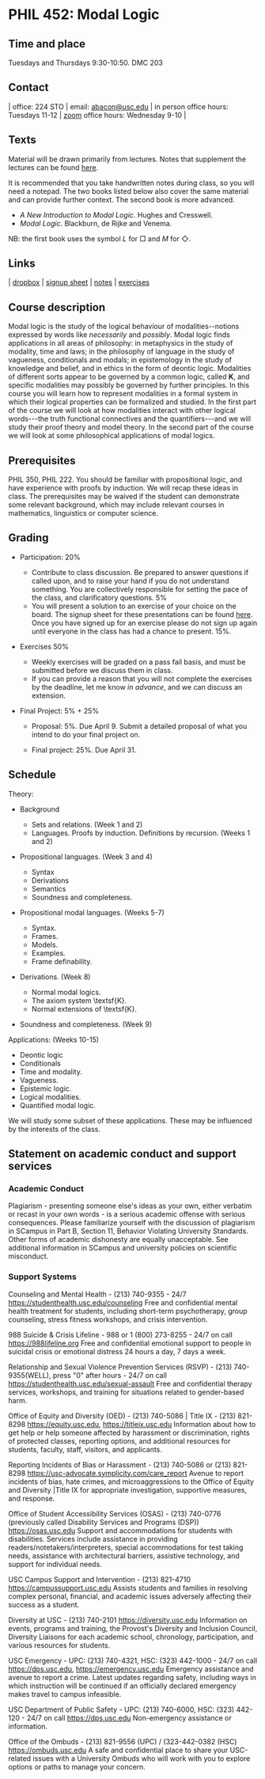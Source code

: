 
# PHIL 452: Modal Logic

## Time and place

Tuesdays and Thursdays 9:30-10:50. DMC 203

## Contact

| office: 224 STO | email: abacon@usc.edu | in person office hours: Tuesdays 11-12 | [zoom](https://usc.zoom.us/s/3587631632) office hours: Wednesday 9-10 |

## Texts

Material will be drawn primarily from lectures. Notes that supplement the lectures can be found [here](https://modal-logic.gabrieluzquiano.org/).

It is recommended that you take handwritten notes during class, so you will need a notepad. The two books listed below also cover the same material and can provide further context. The second book is more advanced. 

- *A New Introduction to Modal Logic*. Hughes and Cresswell.
- *Modal Logic*. Blackburn, de Rijke and Venema.

NB: the first book uses the symbol *L* for $\Box$ and *M* for $\Diamond$.

## Links

| [dropbox](https://www.dropbox.com/scl/fo/mg0651llx9uddmbvr93z4/h?rlkey=ksk55vsiahppdzt0ynh4odmbh&dl=0) | [signup sheet](https://docs.google.com/spreadsheets/d/10DAJ2HGG18I3qAt6Rv3DHMP9vQDyHGQjuJmUtjGOOSg/edit?usp=sharing) | [notes](https://modal-logic.gabrieluzquiano.org/) | [exercises](./452exercises)

## Course description

Modal logic is the study of the logical behaviour of modalities--notions expressed by words like *necessarily* and *possibly*. Modal logic finds applications in all areas of philosophy: in metaphysics in the study of modality, time and laws; in the philosophy of language in the study of vagueness, conditionals and modals; in epistemology in the study of knowledge and belief, and in ethics in the form of deontic logic. Modalities of different sorts appear to be governed by a common logic, called **K**, and specific modalities may possibly be governed by further principles. In this course you will learn how to represent modalities in a formal system in which their logical properties can be formalized and studied. In the first part of the course we will look at how modalities interact with other logical words---the truth functional connectives and the quantifiers---and we will study their proof theory and model theory. In the second part of the course we will look at some philosophical applications of modal logics.


## Prerequisites

PHIL 350, PHIL 222. You should be familiar with propositional logic, and have experience with proofs by induction. We will recap these ideas in class. The prerequisites may be waived if the student can demonstrate some relevant background, which may include relevant courses in mathematics, linguistics or computer science. 

## Grading

- Participation: 20%
	- Contribute to class discussion. Be prepared to answer questions if called upon, and to raise your hand if you do not understand something. You are collectively responsible for setting the pace of the class, and clarificatory questions. 5\% 
	- You will present a solution to an exercise of your choice on the board. The signup sheet for these presentations can be found [here](https://docs.google.com/spreadsheets/d/10DAJ2HGG18I3qAt6Rv3DHMP9vQDyHGQjuJmUtjGOOSg/edit?usp=sharing). Once you have signed up for an exercise please do not sign up again until everyone in the class has had a chance to present. 15%.

- Exercises 50\%
	
	- Weekly exercises will be graded on a pass fail basis, and must be submitted before we discuss them in class.
	- If you can provide a reason that you will not complete the exercises by the deadline, let me know *in advance*, and we can discuss an extension.
	
- Final Project: 5% + 25%
	- Proposal: 5%. Due April 9.
		Submit a detailed proposal of what you intend to do your final project on.

	- Final project: 25%. Due April 31.


## Schedule

Theory:

- Background
	- Sets and relations. (Week 1 and 2)
	- Languages. Proofs by induction. Definitions by recursion. (Weeks 1 and 2)
- Propositional languages. (Week 3 and 4)

	- Syntax
	- Derivations
	- Semantics
	- Soundness and completeness.


- Propositional modal languages. (Weeks 5-7)

	- Syntax.
	- Frames.
	- Models.
	- Examples.
	- Frame definability.

- Derivations. (Week 8)

	- Normal modal logics.
	- The axiom system \textsf{K}.
	- Normal extensions of \textsf{K}.

- Soundness and completeness. (Week 9)

Applications: (Weeks 10-15)

- Deontic logic
- Conditionals
- Time and modality.
- Vagueness.
- Epistemic logic.
- Logical modalities.
- Quantified modal logic.

We will study some subset of these applications. These may be influenced by the interests of the class.

## Statement on academic conduct and support services

### Academic Conduct

Plagiarism - presenting someone else's ideas as your own, either verbatim or recast in your own words - is a serious academic offense with serious consequences. Please familiarize yourself with the discussion of plagiarism in SCampus in Part B, Section 11, Behavior Violating University Standards. Other forms of academic dishonesty are equally unacceptable. See additional information in SCampus and university policies on scientific misconduct.

### Support Systems

Counseling and Mental Health - (213) 740-9355 - 24/7
https://studenthealth.usc.edu/counseling
Free and confidential mental health treatment for students, including short-term psychotherapy, group counseling, stress fitness workshops, and crisis intervention.

988 Suicide & Crisis Lifeline - 988 or 1 (800) 273-8255 - 24/7 on call
https://988lifeline.org
Free and confidential emotional support to people in suicidal crisis or emotional distress 24 hours a day, 7 days a week.

Relationship and Sexual Violence Prevention Services (RSVP) - (213) 740-9355(WELL), press "0" after hours - 24/7 on call
https://studenthealth.usc.edu/sexual-assault
Free and confidential therapy services, workshops, and training for situations related to gender-based harm.

Office of Equity and Diversity (OED) - (213) 740-5086 | Title IX - (213) 821-8298
https://equity.usc.edu, https://titleix.usc.edu
Information about how to get help or help someone affected by harassment or discrimination, rights of protected classes, reporting options, and additional resources for students, faculty, staff, visitors, and applicants.

Reporting Incidents of Bias or Harassment - (213) 740-5086 or (213) 821-8298
https://usc-advocate.symplicity.com/care_report
Avenue to report incidents of bias, hate crimes, and microaggressions to the Office of Equity and Diversity |Title IX for appropriate investigation, supportive measures, and response.

Office of Student Accessibility Services (OSAS) - (213) 740-0776
(previously called Disability Services and Programs (DSP))
https://osas.usc.edu
Support and accommodations for students with disabilities. Services include assistance in providing readers/notetakers/interpreters, special accommodations for test taking needs, assistance with architectural barriers, assistive technology, and support for individual needs.

USC Campus Support and Intervention - (213) 821-4710
https://campussupport.usc.edu
Assists students and families in resolving complex personal, financial, and academic issues adversely affecting their success as a student.

Diversity at USC - (213) 740-2101
https://diversity.usc.edu
Information on events, programs and training, the Provost's Diversity and Inclusion Council, Diversity Liaisons for each academic school, chronology, participation, and various resources for students.

USC Emergency - UPC: (213) 740-4321, HSC: (323) 442-1000 - 24/7 on call
https://dps.usc.edu, https://emergency.usc.edu
Emergency assistance and avenue to report a crime. Latest updates regarding safety, including ways in which instruction will be continued if an officially declared emergency makes travel to campus infeasible.

USC Department of Public Safety - UPC: (213) 740-6000, HSC: (323) 442-120 - 24/7 on call
https://dps.usc.edu
Non-emergency assistance or information.

Office of the Ombuds - (213) 821-9556 (UPC) / (323-442-0382 (HSC)
https://ombuds.usc.edu
A safe and confidential place to share your USC-related issues with a University Ombuds who will work with you to explore options or paths to manage your concern.